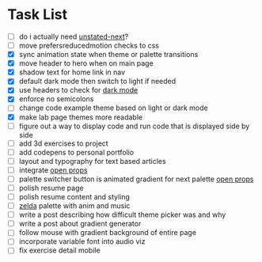 # Task List
- [ ] do i actually need [unstated-next](https://github.com/jamiebuilds/unstated-next)?
- [ ] move prefersreducedmotion checks to css
- [x] sync animation state when theme or palette transitions 
- [x] move header to hero when on main page
- [x] shadow text for home link in nav
- [x] default dark mode then switch to light if needed
- [x] use headers to check for [dark mode](https://web.dev/user-preference-media-features-headers/)
- [x] enforce no semicolons
- [ ] change code example theme based on light or dark mode
- [x] make lab page themes more readable
- [ ] figure out a way to display code and run code that is displayed side by side
- [ ] add 3d exercises to project 
- [ ] add codepens to personal portfolio
- [ ] layout and typography for text based articles
- [ ] integrate [open props](https://css-tricks.com/open-props-and-custom-properties-as-a-system/)
- [ ] palette switcher button is animated gradient for next palette [open props](https://css-tricks.com/open-props-and-custom-properties-as-a-system/)
- [ ] polish resume page
- [ ] polish resume content and styling
- [ ] [zelda](https://youtu.be/bGmr-zHDFfU) palette with anim and music 
- [ ] write a post describing how difficult theme picker was and why
- [ ] write a post about gradient generator
- [ ] follow mouse with gradient background of entire page
- [ ] incorporate variable font into audio viz
- [ ] fix exercise detail mobile

